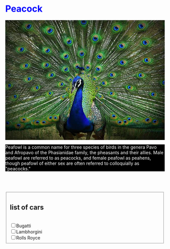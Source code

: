 <html>
 <head>
  <style>
   h1{
   color:Blue;
   border-bottom:2px dashed black
   background-color:yellow;
   }
   p{
   color:white;
   background-color:black;
   border:line black;
   }
   </style>
 </head> 
 <body> 
  <h1><b>Peacock</b></h1> 
  <img src="images.jpeg" align="center" title="Peacock">
  <p>Peafowl is a common name for three species of birds in the genera Pavo and Afropavo of the Phasianidae family, the pheasants and their allies. Male peafowl are referred to as peacocks, and female peafowl as peahens, though peafowl of either sex are often referred to colloquially as "peacocks."</p>
    <br>
      <br>
        <br>
 <form>
   <fieldset>
     <lengend><h2>list of cars</h2></lengend ><br>
       <input type="checkbox">Bugatti<br>
         <input type="checkbox">Lambhorgini<br>
           <input type="checkbox">Rolls Royce
     </fieldset >
   </form>
 </body>
</html>
